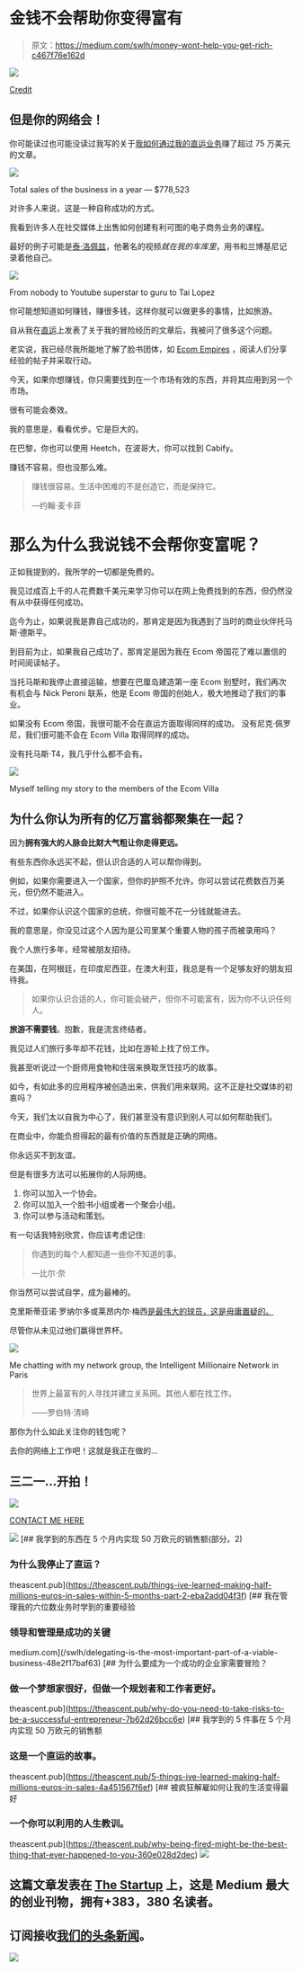 # 金钱不会帮助你变得富有

> 原文：<https://medium.com/swlh/money-wont-help-you-get-rich-c467f76e162d>

![](img/18edef66bf0366c428cceb834d5899f0.png)

[Credit](https://unsplash.com/photos/rItGZ4vquWk)

## 但是你的网络会！

你可能读过也可能没读过我写的关于[我如何通过我的直运业务](https://theascent.pub/5-things-ive-learned-making-half-millions-euros-in-sales-4a451567f6ef)赚了超过 75 万美元的文章。

![](img/eed08002eaa9e76bee507b7cde994128.png)

Total sales of the business in a year — $778,523

对许多人来说，这是一种自称成功的方式。

我看到许多人在社交媒体上出售如何创建有利可图的电子商务业务的课程。

最好的例子可能是[泰·洛佩兹](https://medium.com/u/f2d7a1572b4d?source=post_page-----c467f76e162d--------------------------------)，他著名的视频*就在我的车库里*，用书和兰博基尼记录着他自己。

![](img/ba6b1ae5aeefe29beb3aa0b2730bcb1d.png)

From nobody to Youtube superstar to guru to Tai Lopez

你可能想知道如何赚钱，赚很多钱，这样你就可以做更多的事情，比如旅游。

自从我在[直运](https://www.shopify.com/guides/dropshipping/understanding-dropshipping)上发表了关于我的冒险经历的文章后，我被问了很多这个问题。

老实说，我已经尽我所能地了解了脸书团体，如 [Ecom Empires](https://www.facebook.com/groups/ecomempires/) ，阅读人们分享经验的帖子并采取行动。

今天，如果你想赚钱，你只需要找到在一个市场有效的东西，并将其应用到另一个市场。

很有可能会奏效。

我的意思是，看看优步。它是巨大的。

在巴黎，你也可以使用 Heetch，在波哥大，你可以找到 Cabify。

赚钱不容易，但也没那么难。

> 赚钱很容易。生活中困难的不是创造它，而是保持它。
> 
> —约翰·麦卡菲

# 那么为什么我说钱不会帮你变富呢？

正如我提到的，我所学的一切都是免费的。

我见过成百上千的人花费数千美元来学习你可以在网上免费找到的东西，但仍然没有从中获得任何成功。

迄今为止，如果说我是靠自己成功的，那肯定是因为我遇到了当时的商业伙伴托马斯·德斯平。

到目前为止，如果我自己成功了，那肯定是因为我在 Ecom 帝国花了难以置信的时间阅读帖子。

当托马斯和我停止直接运输，想要在巴厘岛建造第一座 Ecom 别墅时，我们再次有机会与 Nick Peroni 联系，他是 Ecom 帝国的创始人，极大地推动了我们的事业。

如果没有 Ecom 帝国，我很可能不会在直运方面取得同样的成功。
没有尼克·佩罗尼，我们很可能不会在 Ecom Villa 取得同样的成功。

没有托马斯·T4，我几乎什么都不会有。

![](img/fa107f432ac65f6e9a7028dbe2141fe6.png)

Myself telling my story to the members of the Ecom Villa

## 为什么你认为所有的亿万富翁都聚集在一起？

因为**拥有强大的人脉会比财大气粗让你走得更远。**

有些东西你永远买不起，但认识合适的人可以帮你得到。

例如，如果你需要进入一个国家，但你的护照不允许。你可以尝试花费数百万美元，但仍然不能进入。

不过，如果你认识这个国家的总统，你很可能不花一分钱就能进去。

我的意思是，你没见过这个人因为是公司里某个重要人物的孩子而被录用吗？

我个人旅行多年，经常被朋友招待。

在美国，在阿根廷，在印度尼西亚，在澳大利亚，我总是有一个足够友好的朋友招待我。

> 如果你认识合适的人，你可能会破产，但你不可能富有，因为你不认识任何人。

**旅游不需要钱**。抱歉，我是流言终结者。

我见过人们旅行多年却不花钱，比如在游轮上找了份工作。

我甚至听说过一个厨师用食物和住宿来换取烹饪技巧的故事。

如今，有如此多的应用程序被创造出来，供我们用来联网。这不正是社交媒体的初衷吗？

今天，我们太以自我为中心了，我们甚至没有意识到别人可以如何帮助我们。

在商业中，你能负担得起的最有价值的东西就是正确的网络。

你永远买不到友谊。

但是有很多方法可以拓展你的人际网络。

1.  你可以加入一个协会。
2.  你可以加入一个脸书小组或者一个聚会小组。
3.  你可以参与活动和策划。

有一句话我特别欣赏，你应该考虑记住:

> 你遇到的每个人都知道一些你不知道的事。
> 
> —比尔·奈

你当然可以尝试自学，成为最棒的。

克里斯蒂亚诺·罗纳尔多或莱昂内尔·梅西[是最伟大的球员，这是毋庸置疑的。](https://messi.com/)

尽管你从未见过他们赢得世界杯。

![](img/0fac6c70c8188b6177d31f249e3a5d7d.png)

Me chatting with my network group, the Intelligent Millionaire Network in Paris

> 世界上最富有的人寻找并建立关系网。其他人都在找工作。
> 
> ——罗伯特‧清崎

那你为什么如此关注你的钱包呢？

去你的网络上工作吧！这就是我正在做的…

## 三二一…开拍！

![](img/83a4aebe1259115b8da97e11f3973803.png)

[CONTACT ME HERE](https://nickbnns.com)

[![](img/8b4103652a6b58a6468b09a4693e7d8b.png)](http://eepurl.com/dLuFMk)[](https://theascent.pub/things-ive-learned-making-half-millions-euros-in-sales-within-5-months-part-2-eba2add04f3f) [## 我学到的东西在 5 个月内实现 50 万欧元的销售额(部分。2)

### 为什么我停止了直运？

theascent.pub](https://theascent.pub/things-ive-learned-making-half-millions-euros-in-sales-within-5-months-part-2-eba2add04f3f) [](/swlh/delegating-is-the-most-important-part-of-a-viable-business-48e2f17baf63) [## 我在管理我的六位数业务时学到的重要经验

### 领导和管理是成功的关键

medium.com](/swlh/delegating-is-the-most-important-part-of-a-viable-business-48e2f17baf63) [](https://theascent.pub/why-do-you-need-to-take-risks-to-be-a-successful-entrepreneur-7b62d26bcc6e) [## 为什么要成为一个成功的企业家需要冒险？

### 做一个梦想家很好，但做一个规划者和工作者更好。

theascent.pub](https://theascent.pub/why-do-you-need-to-take-risks-to-be-a-successful-entrepreneur-7b62d26bcc6e) [](https://theascent.pub/5-things-ive-learned-making-half-millions-euros-in-sales-4a451567f6ef) [## 我学到的 5 件事在 5 个月内实现 50 万欧元的销售额

### 这是一个直运的故事。

theascent.pub](https://theascent.pub/5-things-ive-learned-making-half-millions-euros-in-sales-4a451567f6ef) [](https://theascent.pub/why-being-fired-might-be-the-best-thing-that-ever-happened-to-you-360e028d2dec) [## 被疯狂解雇如何让我的生活变得最好

### 一个你可以利用的人生教训。

theascent.pub](https://theascent.pub/why-being-fired-might-be-the-best-thing-that-ever-happened-to-you-360e028d2dec) [![](img/308a8d84fb9b2fab43d66c117fcc4bb4.png)](https://medium.com/swlh)

## 这篇文章发表在 [The Startup](https://medium.com/swlh) 上，这是 Medium 最大的创业刊物，拥有+383，380 名读者。

## 订阅接收[我们的头条新闻](http://growthsupply.com/the-startup-newsletter/)。

[![](img/b0164736ea17a63403e660de5dedf91a.png)](https://medium.com/swlh)